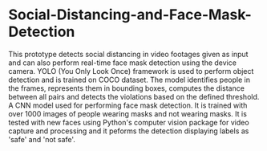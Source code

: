# Social-Distancing-and-Face-Mask-Detection

This prototype detects social distancing in video footages given as input and can also perform real-time face mask detection using the device camera.
YOLO (You Only Look Once) framework is used to perform object detection and is trained on COCO dataset. The model identifies people in the frames, represents them in bounding boxes, computes the distance between all pairs and detects the violations based on the defined threshold. A CNN model used for performing face mask detection. It is trained with over 1000 images of people wearing masks and not wearing masks. It is tested with new faces using Python's computer vision package for video capture and processing and it peforms the detection displaying labels as 'safe' and 'not safe'.

